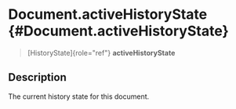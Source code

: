 Document.activeHistoryState {#Document.activeHistoryState}
===========================

> [HistoryState]{role="ref"} **activeHistoryState**

Description
-----------

The current history state for this document.
